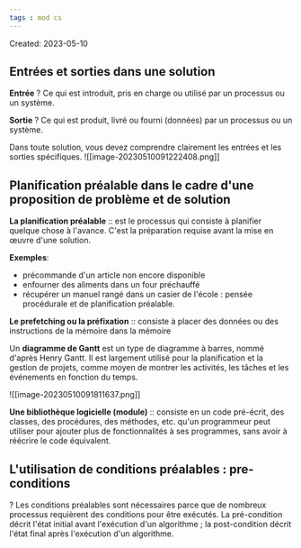 ```yaml
---
tags : mod cs
---
```

Created: 2023-05-10

## Entrées et sorties dans une solution

**Entrée**
?
Ce qui est introduit, pris en charge ou utilisé par un processus ou un système.

**Sortie**
?
Ce qui est produit, livré ou fourni (données) par un processus ou un système.

Dans toute solution, vous devez comprendre clairement les entrées et les sorties spécifiques.
![[image-20230510091222408.png]]

## Planification préalable dans le cadre d'une proposition de problème et de solution

**La planification préalable** :: est le processus qui consiste à planifier quelque chose à l'avance. C'est la préparation requise avant la mise en œuvre d'une solution.

**Exemples**:
- précommande d'un article non encore disponible
- enfourner des aliments dans un four préchauffé
- récupérer un manuel rangé dans un casier de l'école : pensée procédurale et de planification
préalable.

**Le prefetching ou la préfixation** :: consiste à placer des données ou des instructions de la mémoire dans la mémoire

Un **diagramme de Gantt** est un type de diagramme à barres, nommé d'après Henry Gantt. Il est largement utilisé pour la planification et la gestion de projets, comme moyen de montrer les activités, les tâches et les événements en fonction du temps.

![[image-20230510091811637.png]]

**Une bibliothèque logicielle (module)** :: consiste en un code pré-écrit, des classes, des procédures, des méthodes, etc. qu'un programmeur peut utiliser pour ajouter plus de fonctionnalités à ses programmes, sans avoir à réécrire le code équivalent.

## L'utilisation de conditions préalables : pre-conditions
?
Les conditions préalables sont nécessaires parce que de nombreux processus requièrent des conditions pour être exécutés.
La pré-condition décrit l'état initial avant l'exécution d'un algorithme ; la post-condition décrit l'état final après l'exécution d'un algorithme.

